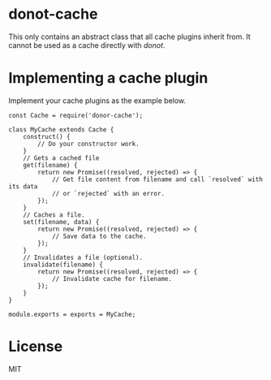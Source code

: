 donot-cache
===========

This only contains an abstract class that all cache plugins inherit from. It cannot be used as a cache directly with *donot*.

# Implementing a cache plugin

Implement your cache plugins as the example below.

    const Cache = require('donor-cache');

    class MyCache extends Cache {
        construct() {
            // Do your constructor work.
        }
        // Gets a cached file
        get(filename) {
        	return new Promise((resolved, rejected) => {
        		// Get file content from filename and call `resolved` with its data
        		// or `rejected` with an error.
        	});
        }
        // Caches a file.
        set(filename, data) {
        	return new Promise((resolved, rejected) => {
        		// Save data to the cache.
        	});
        }
        // Invalidates a file (optional).
        invalidate(filename) {
        	return new Promise((resolved, rejected) => {
        		// Invalidate cache for filename.
        	});
        }
    }

    module.exports = exports = MyCache;
    
# License

MIT

